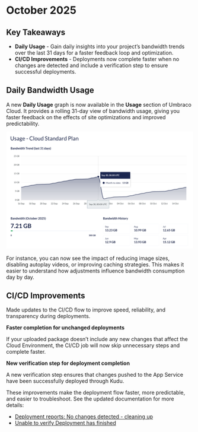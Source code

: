 # October 2025

## Key Takeaways

* **Daily Usage** - Gain daily insights into your project’s bandwidth trends over the last 31 days for a faster feedback loop and optimization.
* **CI/CD Improvements** - Deployments now complete faster when no changes are detected and include a verification step to ensure successful deployments.

## Daily Bandwidth Usage

A new **Daily Usage** graph is now available in the **Usage** section of Umbraco Cloud. It provides a rolling 31-day view of bandwidth usage, giving you faster feedback on the effects of site optimizations and improved predictability.
    
![Rolling Bandwidth Trend of last 31 days](../images/Daily-Usage-Bandwidth-Trend-October-2025.png)

For instance, you can now see the impact of reducing image sizes, disabling autoplay videos, or improving caching strategies. This makes it easier to understand how adjustments influence bandwidth consumption day by day.

## CI/CD Improvements

Made updates to the CI/CD flow to improve speed, reliability, and transparency during deployments.

**Faster completion for unchanged deployments**

If your uploaded package doesn’t include any new changes that affect the Cloud Environment, the CI/CD job will now skip unnecessary steps and complete faster.

**New verification step for deployment completion**

A new verification step ensures that changes pushed to the App Service have been successfully deployed through Kudu.  

These improvements make the deployment flow faster, more predictable, and easier to troubleshoot. See the updated documentation for more details:
   
   - [Deployment reports: No changes detected - cleaning up](../../build-and-customize-your-solution/handle-deployments-and-environments/umbraco-cicd/troubleshooting.md#deployment-reports-no-changes-detected---cleaning-up)
   - [Unable to verify Deployment has finished](../../build-and-customize-your-solution/handle-deployments-and-environments/umbraco-cicd/troubleshooting.md#unable-to-verify-deployment-has-finished)
